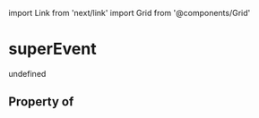 import Link from 'next/link'
import Grid from '@components/Grid'

# superEvent

undefined

## Property of



